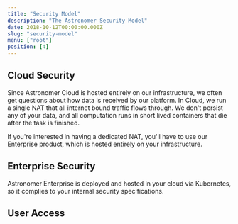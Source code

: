 ```yaml
---
title: "Security Model"
description: "The Astronomer Security Model"
date: 2018-10-12T00:00:00.000Z
slug: "security-model"
menu: ["root"]
position: [4]
---
```



## Cloud Security

Since Astronomer Cloud is hosted entirely on our infrastructure, we often get questions about how data is received by our platform. In Cloud, we run a single NAT that all internet bound traffic flows through. We don't persist any of your data, and all computation runs in short lived containers that die after the task is finished.

If you're interested in having a dedicated NAT, you'll have to use our Enterprise product, which is hosted entirely on your infrastructure.

## Enterprise Security

Astronomer Enterprise is deployed and hosted in your cloud via Kubernetes, so it complies to your internal security specifications.

## User Access

